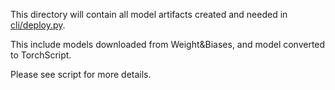 This directory will contain all model artifacts created and needed in [cli/deploy.py](../cli/deploy.py).

This include models downloaded from Weight&Biases, and model converted to TorchScript.

Please see script for more details.
